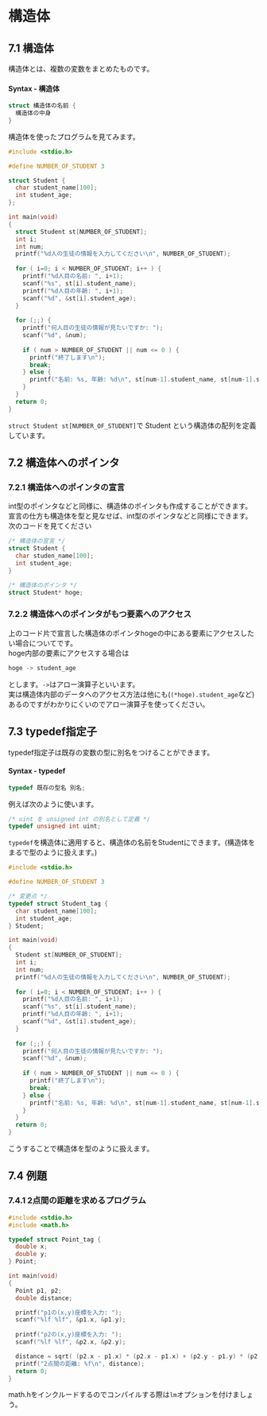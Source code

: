# 構造体
## 7.1 構造体
構造体とは、複数の変数をまとめたものです。
#### Syntax - 構造体
```c
struct 構造体の名前 {
  構造体の中身
}
```
構造体を使ったプログラムを見てみます。
```c
#include <stdio.h>

#define NUMBER_OF_STUDENT 3

struct Student {
  char student_name[100];
  int student_age;
};

int main(void)
{
  struct Student st[NUMBER_OF_STUDENT];
  int i;
  int num;
  printf("%d人の生徒の情報を入力してください\n", NUMBER_OF_STUDENT);
  
  for ( i=0; i < NUMBER_OF_STUDENT; i++ ) {
    printf("%d人目の名前: ", i+1);
    scanf("%s", st[i].student_name);
    printf("%d人目の年齢: ", i+1);
    scanf("%d", &st[i].student_age);
  }
  
  for (;;) {
    printf("何人目の生徒の情報が見たいですか: ");
    scanf("%d", &num);
    
    if ( num > NUMBER_OF_STUDENT || num <= 0 ) {
      printf("終了します\n");
      break;
    } else {
      printf("名前: %s, 年齢: %d\n", st[num-1].student_name, st[num-1].student_age);
    }
  }
  return 0;
}
```
`struct Student st[NUMBER_OF_STUDENT]`で Student という構造体の配列を定義しています。
## 7.2 構造体へのポインタ
### 7.2.1 構造体へのポインタの宣言
int型のポインタなどと同様に、構造体のポインタも作成することができます。  
宣言の仕方も構造体を型と見なせば、int型のポインタなどと同様にできます。  
次のコードを見てください
```c
/* 構造体の宣言 */
struct Student {
  char studen_name[100];
  int student_age;
}

/* 構造体のポインタ */
struct Student* hoge;
```
### 7.2.2 構造体へのポインタがもつ要素へのアクセス
上のコード片で宣言した構造体のポインタhogeの中にある要素にアクセスしたい場合についてです。  
hoge内部の要素にアクセスする場合は
```c
hoge -> student_age
```
とします。`->`はアロー演算子といいます。  
実は構造体内部のデータへのアクセス方法は他にも(`(*hoge).student_age`など)あるのですがわかりにくいのでアロー演算子を使ってください。
## 7.3 typedef指定子
typedef指定子は既存の変数の型に別名をつけることができます。
#### Syntax - typedef
```c
typedef 既存の型名 別名;
```
例えば次のように使います。
```c
/* uint を unsigned int の別名として定義 */
typedef unsigned int uint;
```
`typedef`を構造体に適用すると、構造体の名前をStudentにできます。(構造体をまるで型のように扱えます。)
```c
#include <stdio.h>

#define NUMBER_OF_STUDENT 3

/* 変更点 */
typedef struct Student_tag {
  char student_name[100];
  int student_age;
} Student;

int main(void)
{
  Student st[NUMBER_OF_STUDENT];
  int i;
  int num;
  printf("%d人の生徒の情報を入力してください\n", NUMBER_OF_STUDENT);
  
  for ( i=0; i < NUMBER_OF_STUDENT; i++ ) {
    printf("%d人目の名前: ", i+1);
    scanf("%s", st[i].student_name);
    printf("%d人目の年齢: ", i+1);
    scanf("%d", &st[i].student_age);
  }
  
  for (;;) {
    printf("何人目の生徒の情報が見たいですか: ");
    scanf("%d", &num);
    
    if ( num > NUMBER_OF_STUDENT || num <= 0 ) {
      printf("終了します\n");
      break;
    } else {
      printf("名前: %s, 年齢: %d\n", st[num-1].student_name, st[num-1].student_age);
    }
  }
  return 0;
}
```
こうすることで構造体を型のように扱えます。
## 7.4 例題
### 7.4.1 2点間の距離を求めるプログラム
```c
#include <stdio.h>
#include <math.h>

typedef struct Point_tag {
  double x;
  double y;
} Point;

int main(void)
{
  Point p1, p2;
  double distance;

  printf("p1の(x,y)座標を入力: ");
  scanf("%lf %lf", &p1.x, &p1.y);
  
  printf("p2の(x,y)座標を入力: ");
  scanf("%lf %lf", &p2.x, &p2.y);

  distance = sqrt( (p2.x - p1.x) * (p2.x - p1.x) + (p2.y - p1.y) * (p2.y - p1.y) );
  printf("2点間の距離: %f\n", distance);
  return 0;
}
```
math.hをインクルードするのでコンパイルする際は`lm`オプションを付けましょう。
